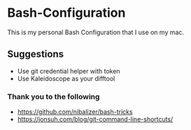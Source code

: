 # Bash-Configuration
This is my personal Bash Configuration that I use on my mac.

## Suggestions
* Use git credential helper with token
* Use Kaleidoscope as your difftool

### Thank you to the following
* https://github.com/nibalizer/bash-tricks
* https://jonsuh.com/blog/git-command-line-shortcuts/
